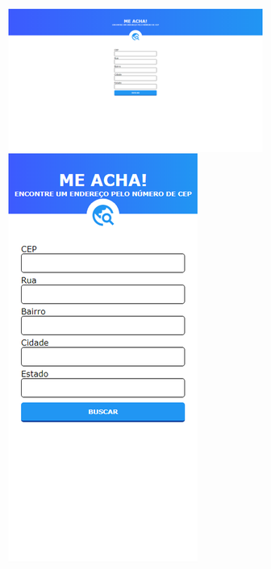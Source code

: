 ![Alt text](imagens/screenshot-desktop.png "Desafio 2 - Desktop")
![Alt text](imagens/screenshot-mobile.png "Desafio 2 - Mobile")
